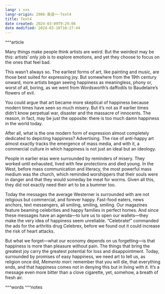 ```yaml
---
langr : xxx
langr-origin: 2006-英语一-Text4
title: Text4
date created: 2024-03-09T9:29:06
date modified: 2024-03-18T10:27:44
---
```


^^^article

Many things make people think artists are weird. But the weirdest may be this: artists’ only job is to explore emotions, and yet they choose to focus on the ones that feel bad.

This wasn’t always so. The earliest forms of art, like painting and music, are those best suited for expressing joy. But somewhere from the 19th century onward, more artists began seeing happiness as meaningless, phony or, worst of all, boring, as we went from Wordsworth’s daffodils to Baudelaire’s flowers of evil.

You could argue that art became more skeptical of happiness because modern times have seen so much misery. But it’s not as if earlier times didn’t know perpetual war, disaster and the massacre of innocents. The reason, in fact, may be just the opposite: there is too much damn happiness in the world today.

After all, what is the one modern form of expression almost completely dedicated to depicting happiness? Advertising. The rise of anti-happy art almost exactly tracks the emergence of mass media, and with it, a commercial culture in which happiness is not just an ideal but an ideology.

People in earlier eras were surrounded by reminders of misery. They worked until exhausted, lived with few protections and died young. In the West, before mass communication and literacy, the most powerful mass medium was the church, which reminded worshippers that their souls were in danger and that they would someday be meat for worms. Given all this, they did not exactly need their art to be a bummer too.

Today the messages the average Westerner is surrounded with are not religious but commercial, and forever happy. Fast-food eaters, news anchors, text messengers, all smiling, smiling, smiling. Our magazines feature beaming celebrities and happy families in perfect homes. And since these messages have an agenda—to lure us to open our wallets—they make the very idea of happiness seem unreliable. “Celebrate!” commanded the ads for the arthritis drug Celebrex, before we found out it could increase the risk of heart attacks.

But what we forget—what our economy depends on us forgetting—is that happiness is more than pleasure without pain. The things that bring the greatest joy carry the greatest potential for loss and disappointment. Today, surrounded by promises of easy happiness, we need art to tell us, as religion once did, _Memento mori_: remember that you will die, that everything ends, and that happiness comes not in denying this but in living with it. It’s a message even more bitter than a clove cigarette, yet, somehow, a breath of fresh air.




^^^words
^^^notes
